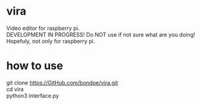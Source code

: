 # vira
Video editor for raspberry pi.<br />
DEVELOPMENT IN PROGRESS! Do NOT use if not sure what are you doing!<br />
Hopefuly, not only for raspberry pi.
# how to use
git clone https://GitHub.com/bondpe/vira.git<br />
cd vira<br />
python3 interface.py
